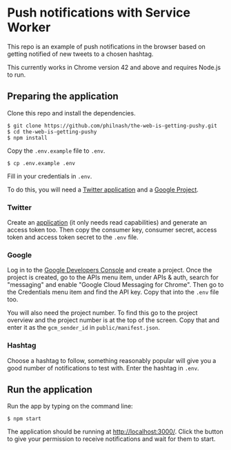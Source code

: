 # Push notifications with Service Worker

This repo is an example of push notifications in the browser based on getting notified of new tweets to a chosen hashtag.

This currently works in Chrome version 42 and above and requires Node.js to run.

## Preparing the application

Clone this repo and install the dependencies.

    $ git clone https://github.com/philnash/the-web-is-getting-pushy.git
    $ cd the-web-is-getting-pushy
    $ npm install

Copy the `.env.example` file to `.env`.

    $ cp .env.example .env

Fill in your credentials in `.env`.

To do this, you will need a [Twitter application](https://apps.twitter.com) and a [Google Project](https://console.developers.google.com/project).

### Twitter

Create an [application](https://apps.twitter.com/app/new) (it only needs read capabilities) and generate an access token too. Then copy the consumer key, consumer secret, access token and access token secret to the `.env` file.

### Google

Log in to the [Google Developers Console](https://console.developers.google.com/project) and create a project. Once the project is created, go to the APIs menu item, under APIs & auth, search for "messaging" and enable "Google Cloud Messaging for Chrome". Then go to the Credentials menu item and find the API key. Copy that into the `.env` file too.

You will also need the project number. To find this go to the project overview and the project number is at the top of the screen. Copy that and enter it as the `gcm_sender_id` in `public/manifest.json`.

### Hashtag

Choose a hashtag to follow, something reasonably popular will give you a good number of notifications to test with. Enter the hashtag in `.env`.

## Run the application

Run the app by typing on the command line:

    $ npm start

The application should be running at [http://localhost:3000/](http://localhost:3000/). Click the button to give your permission to receive notifications and wait for them to start.
